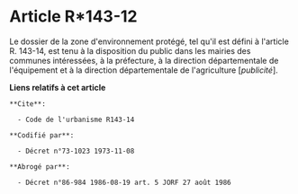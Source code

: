 # Article R*143-12

Le dossier de la zone d'environnement protégé, tel qu'il est défini à l'article R. 143-14, est tenu à la disposition du
public dans les mairies des communes intéressées, à la préfecture, à la direction départementale de l'équipement et à la
direction départementale de l'agriculture [*publicité*].

**Liens relatifs à cet article**

	**Cite**:

	  - Code de l'urbanisme R143-14

	**Codifié par**:

	  - Décret n°73-1023 1973-11-08

	**Abrogé par**:

	  - Décret n°86-984 1986-08-19 art. 5 JORF 27 août 1986
